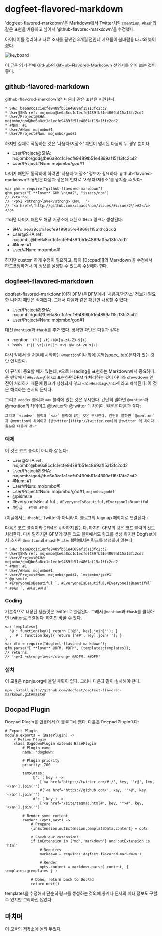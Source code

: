 # dogfeet-flavored-markdown

'dogfeet-flavored-markdown'은 Markdown에서 Twitter처럼 `@mention`, `#hash`와 같은 표현을 사용하고 싶어서 'github-flavored-markdown'을 수정했다.

아이디어를 정리하고 자료 조사를 끝낸건 3개월 전인데 게으름이 봄바람을 타고와 늦어 졌다.

![keyboard](/articles/2012/dogfeet-flavored-markdown/keyboard.png)

이 글을 읽기 전에 [GitHub의 GitHub-Flavored-Markdown 설명서][github-flavored-markdown-help]를 읽어 보는 것이 좋다.

## github-flavored-markdown

github-flavored-markdown은 다음과 같은 표현을 지원한다.

    * SHA: be6a8cc1c1ecfe9489fb51e4869af15a13fc2cd2
    * User@SHA ref: mojombo@be6a8cc1c1ecfe9489fb51e4869af15a13fc2cd2
    * User/Project@SHA: mojombo/god@be6a8cc1c1ecfe9489fb51e4869af15a13fc2cd2
    * #Num: #1
    * User/#Num: mojombo#1
    * User/Project#Num: mojombo/god#1

하지만 실제로 작동하는 것은 '사용자/저장소' 패턴이 명시된 다음의 두 경우 뿐이다:

 * User/Project@SHA: mojombo/god@be6a8cc1c1ecfe9489fb51e4869af15a13fc2cd2
 * User/Project#Num: mojombo/god#1

나머지 패턴도 동작하게 하려면 '사용자/저장소' 정보가 필요하다. github-flavored-markdown의 용법은 다음과 같은데 인자로 '사용자/저장소'를 넘겨줄 수 있다:

    var ghm = require("github-flavored-markdown")
    ghm.parse("I **love** GHM.\n\n#2", "isaacs/npm")
    // returns:
    // '<p>I <strong>love</strong> GHM.  '+
    // '<a href=\'http://github.com/isaacs/npm/issues/#issue/2\'>#2</a></p>'

그러면 나머지 패턴도 해당 저장소에 대한 GitHub 링크가 생성된다:

 * SHA: be6a8cc1c1ecfe9489fb51e4869af15a13fc2cd2
 * User@SHA ref: mojombo@be6a8cc1c1ecfe9489fb51e4869af15a13fc2cd2
 * #Num: #1
 * User/#Num: mojombo#1

하지만 custom 하게 수정이 필요하고, 특히 [Docpad][]의 Markdown 을 수정해서 하드코딩하거나 이 정보를 설정할 수 있도록 수정해야 한다.

## dogfeet-flavored-markdown

dogfeet-flavored-markdown(이하 DFM)은 DFM에서 '사용자/저장소' 정보가 필요한 나머지 패턴은 삭제했다. 그래서 다음과 같은 패턴만 사용할 수 있다:

 * User/Project@SHA: mojombo/god@be6a8cc1c1ecfe9489fb51e4869af15a13fc2cd2
 * User/Project#Num: mojombo/god#1

대신 `@mention`과 `#hash`를 추가 했다. 정확한 패턴은 다음과 같다:

 * mention - `(^|[ \t]+)@([a-zA-Z0-9]+)`
 * hash - `(^|[ \t]+)#([ㄱ-ㅎ가-힣a-zA-Z0-9]+)`

다시 말해서 줄 처음에 시작하는 `@mention`이나 앞에 공백(space, tab)문자가 있는 것만 인식한다.

이 규칙이 중요할 때가 있는데, `#`으로 Heading을 표현하는 Markdown에서 중요하다. 줄 맨앞에서 `#Heading`이라고 표현하면 DFM가 처리하는 것이 아니라 showdown 엔진이 처리하기 때문에 링크가 생성되지 않고 `<h1>Heading</h1>`이라고 해석된다. 이 것은 해석하는 순서의 문제다.

그리고 `<code>` 블럭과 `<a>` 블럭에 있는 것은 무시한다. 간단히 말하면 `@mention`과 @mention의 차이이고 [@twitter](http://twitter.com)와 @twitter 의 차이다. 원문은 다음과 같다:

    그리고 `<code>` 블럭과 `<a>` 블럭에 있는 것은 무시한다. 간단히 말하면 `@mention`과 @mention의 차이이고 [@twitter](http://twitter.com)와 @twitter 의 차이다. 원문은 다음과 같다:

### 예제

이 것은 코드 블럭이 아니라 잘 된다:

 * User@SHA ref: mojombo@be6a8cc1c1ecfe9489fb51e4869af15a13fc2cd2
 * User/Project@SHA: mojombo/god@be6a8cc1c1ecfe9489fb51e4869af15a13fc2cd2
 * #Num: #1
 * User/#Num: mojombo#1
 * User/Project#Num: mojombo/god#1, `mojombo/god#1`
 * @pismute
 * #EveryoneIsBeautiful `, #EveryoneIsBeautiful,#EveryoneIsBeautiful`
 * #한글 `, #한글,#한글`

(이글에서는 `#hash`는 Twitter가 아니라 이 블로그의 tagmap 페이지로 연결된다.)

다음은 코드 블럭이라 DFM은 동작하지 않는다. 하지만 GFM의 것은 코드 블럭의 것도 처리한다. 다시 말하지만 GFM의 것은 코드 블럭에서도 링크를 생성 하지만 Dogfeet에서 추가한 `@mention`과  `#hash`는 코드 블럭에서는 링크를 생성하지 않는다:

    * SHA: be6a8cc1c1ecfe9489fb51e4869af15a13fc2cd2
    * User@SHA ref: mojombo@be6a8cc1c1ecfe9489fb51e4869af15a13fc2cd2
    * User/Project@SHA: mojombo/god@be6a8cc1c1ecfe9489fb51e4869af15a13fc2cd2
    * #Num: #1
    * User/#Num: mojombo#1
    * User/Project#Num: mojombo/god#1, `mojombo/god#1`
    * @pismute
    * #EveryoneIsBeautiful `, #EveryoneIsBeautiful,#EveryoneIsBeautiful`
    * #한글 `, #한글,#한글`

### Coding

기본적으로 내장된 템플릿은 twitter로 연결된다. 그래서 `@mention`과 `#hash`를 클릭하면 twitter로 연결된다. 하지만 바꿀 수 있다.

    var templates={
      '@': function(key){ return ['@@', key].join(''); }
      , '#': function(key){ return ['##', key].join(''); }
    }
    var dfm = require("dogfeet-flavored-markdown");
    gfm.parse("I **love** @DFM. #DFM", {templates:templates});
    // returns:
    // '<p>I <strong>love</strong> @@DFM. ##DFM'


### 설치

이 모듈은 npmjs.org에 올릴 계획이 없다. 그러니 다음과 같이 설치해야 한다.

    npm install git://github.com/dogfeet/dogfeet-flavored-markdown.git#master

## Docpad Plugin

Docpad Plugin을 만들어서 이 블로그에 했다. 다음은 Docpad Plugin이다:

    # Export Plugin
    module.exports = (BasePlugin) ->
        # Define Plugin
        class DogdownPlugin extends BasePlugin
            # Plugin name
            name: 'dogdown'

            # Plugin priority
            priority: 700

            templates:
                '@': ( key ) ->
                    ['<a href="https://twitter.com/#!/', key, '">@', key, '</a>'].join('')
                    #['<a href="https://github.com/', key, '">@', key, '</a>'].join('')
                '#': ( key ) ->
                    ['<a href="/site/tagmap.html#', key, '">#', key, '</a>'].join('')

            # Render some content
            render: (opts,next) ->
                # Prepare
                {inExtension,outExtension,templateData,content} = opts

                # Check our extensions
                if inExtension in ['md','markdown'] and outExtension is 'html'
                    # Requires
                    markdown = require('dogfeet-flavored-markdown')

                    # Render
                    opts.content = markdown.parse( content, { templates:@templates } )

                # Done, return back to DocPad
                return next()

templates을 수정해서 단순히 링크를 생성하는 것외에 통계나 문서의 메타 정보도 구할 수 있지만 그리하진 않았다.

## 마치며

 이 모듈의 [저장소][dogfeet-flavored-markdown]에 올려 두었다.

[showdown]: http://www.showdown.im/
[dogfeet-flavored-markdown]: https://github.com/dogfeet/dogfeet-flavored-markdown
[github-flavored-markdown-help]: http://github.github.com/github-flavored-markdown/
[isaacs-flavored-markdown]: https://github.com/isaacs/github-flavored-markdown
[github-flavored-markdown]: https://github.com/github/github-flavored-markdown
